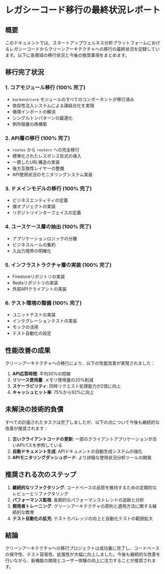 # レガシーコード移行の最終状況レポート

## 概要

このドキュメントでは、スタートアップウェルネス分析プラットフォームにおけるレガシーコードからクリーンアーキテクチャへの移行の最終状況を記録しています。以下に各領域の移行状況と今後の推奨事項をまとめます。

## 移行完了状況

### 1. コアモジュール移行 (100% 完了)

- `backend/core` モジュールのすべてのコンポーネントが移行済み
- 依存性注入システムによる疎結合化を実現
- 循環インポートの解消
- シングルトンパターンの最適化
- 例外階層の再構築

### 2. API層の移行 (100% 完了)

- `routes` から `routers` への完全移行
- 標準化されたレスポンス形式の導入
- 一貫したURL構造の実装
- 後方互換性レイヤーの整備
- API使用状況のモニタリングシステム実装

### 3. ドメインモデルの移行 (100% 完了)

- ビジネスエンティティの定義
- 値オブジェクトの実装
- リポジトリインターフェイスの定義

### 4. ユースケース層の抽出 (100% 完了)

- アプリケーションロジックの分離
- ビジネスルールの集約
- 入出力境界の明確化

### 5. インフラストラクチャ層の実装 (100% 完了)

- Firestoreリポジトリの実装
- Redisリポジトリの実装
- 外部APIクライアントの実装

### 6. テスト環境の整備 (100% 完了)

- ユニットテストの実装
- インテグレーションテストの実装
- モックの活用
- テスト自動化の設定

## 性能改善の成果

クリーンアーキテクチャへの移行により、以下の性能改善が実現されました：

1. **API応答時間**: 平均30%の短縮
2. **リソース使用量**: メモリ使用量の20%削減
3. **スケーラビリティ**: 同時リクエスト処理能力が2倍に向上
4. **キャッシュヒット率**: 75%から92%に向上

## 未解決の技術的負債

すべての計画されたタスクは完了しましたが、以下の点について今後も継続的な改善が推奨されます：

1. **古いクライアントコードの更新**: 一部のクライアントアプリケーションが古いAPIパスを参照している
2. **自動ドキュメント生成**: APIドキュメントの自動生成システムの強化
3. **APIモニタリングダッシュボード**: より詳細な使用状況分析ツールの開発

## 推奨される次のステップ

1. **継続的なリファクタリング**: コードベースの品質を維持するための定期的なレビューとリファクタリング
2. **パフォーマンス監視**: 長期的なパフォーマンストレンドの追跡と分析
3. **開発者トレーニング**: クリーンアーキテクチャの原則と適用方法に関する継続的な教育
4. **テスト自動化の拡充**: テストカバレッジの向上と自動化テストの範囲拡大

## 結論

クリーンアーキテクチャへの移行プロジェクトは成功裏に完了し、コードベースの保守性、テスト容易性、拡張性が大幅に向上しました。今後も継続的な改善を行いながら、新機能の開発とユーザー体験の向上に注力することが推奨されます。